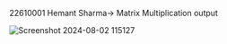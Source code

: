 22610001 Hemant Sharma-> Matrix Multiplication output


![Screenshot 2024-08-02 115127](https://github.com/user-attachments/assets/b86edc89-66d7-4459-8747-d911240bc5b8)
